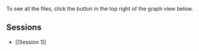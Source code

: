 To see all the files,  click the button in the top right of the graph view below.
## Sessions
- [[Session 1]]

